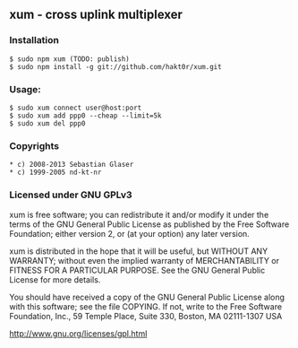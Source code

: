 ## xum - cross uplink multiplexer

### Installation
    $ sudo npm xum (TODO: publish)
    $ sudo npm install -g git://github.com/hakt0r/xum.git

### Usage:
    $ sudo xum connect user@host:port
    $ sudo xum add ppp0 --cheap --limit=5k
    $ sudo xum del ppp0

### Copyrights
    * c) 2008-2013 Sebastian Glaser
    * c) 1999-2005 nd-kt-nr

### Licensed under GNU GPLv3

xum is free software; you can redistribute it and/or modify
it under the terms of the GNU General Public License as published by
the Free Software Foundation; either version 2, or (at your option)
any later version.

xum is distributed in the hope that it will be useful,
but WITHOUT ANY WARRANTY; without even the implied warranty of
MERCHANTABILITY or FITNESS FOR A PARTICULAR PURPOSE.  See the
GNU General Public License for more details.

You should have received a copy of the GNU General Public License
along with this software; see the file COPYING.  If not, write to
the Free Software Foundation, Inc., 59 Temple Place, Suite 330,
Boston, MA 02111-1307 USA

http://www.gnu.org/licenses/gpl.html